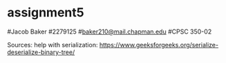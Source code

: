 # assignment5
#Jacob Baker
#2279125
#baker210@mail.chapman.edu
#CPSC 350-02

Sources: help with serialization: https://www.geeksforgeeks.org/serialize-deserialize-binary-tree/
